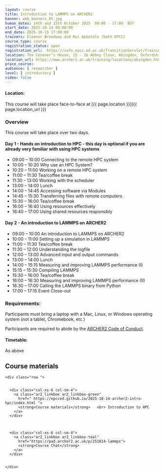 ```yaml
---
layout: course
title: Introduction to LAMMPS on ARCHER2
banner: web_banners_05.jpg 
human_dates: 14th and 15th October 2025  09:00 - 17:00  BST 
start_date: 2025-10-14 09:00:00
end_date: 2025-10-15 17:00:00
trainers: Eleanor Broadway and Rui Apóstolo (both EPCC)
course_type: course
registration_status: open
registration_url:  https://safe.epcc.ed.ac.uk/TransitionServlet/TrainingCourse/251014-lammps
location: The Cosener’s House, 15 - 16 Abbey Close, Abingdon, Oxfordshire, OX14 3JD
location_url: https://www.archer2.ac.uk/training/locations/abingdon.html
prace_course: 
audience: [ researcher ]
level: [ introductory ]
video: false
---
```


#### Location:

This course will take place face-to-face at  [{{ page.location }}]({{ page.location_url }})


### Overview

This course will take place over two days.

#### Day 1 - Hands on introduction to HPC - this day is optional if you are already very familiar with using HPC systems

- 09:00 – 10:00	Connecting to the remote HPC system
- 10:00 – 10:20 	Why use an HPC System?
- 10:20 – 11:00 	Working on a remote HPC system
- 11:00 – 11:30 	Tea/coffee break
- 11:30 – 13:00 	Working with the scheduler
- 13:00 – 14:00 	Lunch
- 14:00 – 14:45 	Accessing software via Modules
- 14:45 – 15:30 	Transferring files with remote computers
- 15:30 – 16:00 	Tea/coffee break
- 16:00 – 16:40 	Using resources effectively
- 16:40 – 17:00 	Using shared resources responsibly

#### Day 2 - An introduction to LAMMPS on ARCHER2

- 09:00 – 10:00 	An introduction to LAMMPS on ARCHER2
- 10:00 – 11:00 	Setting up a simulation in LAMMPS
- 11:00 – 11:30 	Tea/coffee break
- 11:30 – 12:00 	Understanding the logfile
- 12:00 – 13:00 	Advanced input and output commands
- 13:00 – 14:00 	Lunch
- 14:00 – 15:15 	Measuring and improving LAMMPS performance (I)
- 15:15 – 15:30 	Compiling LAMMPS
- 15:30 – 16:00 	Tea/coffee break
- 16:00 – 16:30 	Measuring and improving LAMMPS performance (II)
- 16:30 – 17:00 	Calling the LAMMPS binary from Python
- 17:00 – 17:15 	Event Close-out



### Requirements:

Participants must bring a laptop with a Mac, Linux, or Windows operating system (not a tablet, Chromebook, etc.) 

Participants are required to abide by the [ARCHER2  Code of Conduct](../../../about/policies/code-of-conduct.html). 


#### Timetable:

As above

<!--

[Schedule](https://epcced.github.io/2025-10-22_GreenHPC_Birmingham/index.html#schedule)

-->

<section id="service">



<h2><a name="materials">Course materials</a></h2>



    <div class="row ">	

		
      <div class="col-xs-6 col-sm-4">
        <a class="ar2_linkbox ar2_linkbox-green" 
          href=" https://epcced.github.io/2025-10-14-archer2-intro-hpc/index.html ">
          <strong>Course materials</strong>   <br> Introduction to HPC      
        </a>
      </div>



      <div class="col-xs-6 col-sm-4">
        <a class="ar2_linkbox ar2_linkbox-teal" 
          href="https://pad.archer2.ac.uk/p/251014-lammps">
          <strong>Course Chat</strong>       
        </a>
      </div>
		

 	</div>
		
		
				


<!-- 		
<h2><a name="videos">Videos</a></h2>

<h3>Session 1</h3>

<div>
	<iframe title="Video" width="560" height="315" src="https://www.youtube.com/embed/xxxxxxxxxxx" frameborder="0" allow="accelerometer; autoplay; encrypted-media; gyroscope; picture-in-picture" allowfullscreen></iframe>
</div>

 -->



<!--


<h2><a name="feedback">Feedback</a></h2>


    <div class="row ">	

      <div class="col-xs-6 col-sm-4">
        <a class="ar2_linkbox ar2_linkbox-teal" 

           href="../../feedback/?course=251014-lammps" 

		>
          <strong>Feedback</strong><br/>
          Please let us know what was great about this course and anything we can improve
        </a>
      </div>
    </div>
		
		
-->
 
</section>


